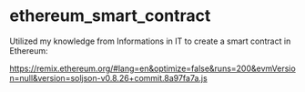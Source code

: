 # ethereum_smart_contract

Utilized my knowledge from Informations in IT to create a smart contract in Ethereum:

https://remix.ethereum.org/#lang=en&optimize=false&runs=200&evmVersion=null&version=soljson-v0.8.26+commit.8a97fa7a.js
